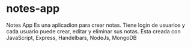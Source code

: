 # notes-app
Notes App
Es una aplicadion para crear notas. Tiene login de usuarios y cada usuario puede crear, editar y eliminar sus notas.
Esta creada con JavaScript, Express, Handelbars, NodeJs, MongoDB
